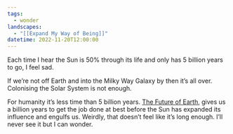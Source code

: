 ```yaml
---
tags:
  - wonder
landscapes:
  - "[[Expand My Way of Being]]"
datetime: 2022-11-20T12:00:00
---
```

Each time I hear the Sun is 50% through its life and only has 5 billion years to go, I feel sad.

If we’re not off Earth and into the Milky Way Galaxy by then it’s all over. Colonising the Solar System is not enough.

For humanity it’s less time than 5 billion years. [The Future of Earth](https://en.wikipedia.org/wiki/Future_of_Earth), gives us a billion years to get the job done at best before the Sun has expanded its influence and engulfs us. Weirdly, that doesn’t feel like it’s long enough. I’ll never see it but I can wonder.
